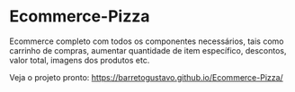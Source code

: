 # Ecommerce-Pizza
Ecommerce completo com todos os componentes necessários, tais como carrinho de compras, aumentar quantidade de item específico, descontos, valor total, imagens dos produtos etc.

Veja o projeto pronto: https://barretogustavo.github.io/Ecommerce-Pizza/
